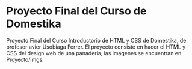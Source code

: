 # Proyecto Final del Curso de Domestika 

Proyecto Final del Curso Introductorio de HTML y CSS de Domestika, de profesor avier Usobiaga Ferrer. El proyecto consiste en hacer el HTML y CSS del design web de una panaderia, las imagenes se encuentran en Proyecto/imgs.
